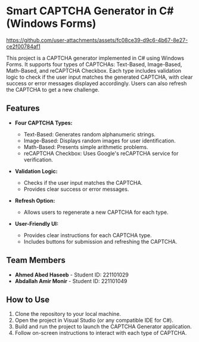 # Smart CAPTCHA Generator in C# (Windows Forms)


https://github.com/user-attachments/assets/fc08ce39-d9c6-4b67-8e27-ce2f00784af1


This project is a CAPTCHA generator implemented in C# using Windows Forms. It supports four types of CAPTCHAs: Text-Based, Image-Based, Math-Based, and reCAPTCHA Checkbox. Each type includes validation logic to check if the user input matches the generated CAPTCHA, with clear success or error messages displayed accordingly. Users can also refresh the CAPTCHA to get a new challenge.

## Features

- **Four CAPTCHA Types:**
  - Text-Based: Generates random alphanumeric strings.
  - Image-Based: Displays random images for user identification.
  - Math-Based: Presents simple arithmetic problems.
  - reCAPTCHA Checkbox: Uses Google's reCAPTCHA service for verification.

- **Validation Logic:**
  - Checks if the user input matches the CAPTCHA.
  - Provides clear success or error messages.

- **Refresh Option:**
  - Allows users to regenerate a new CAPTCHA for each type.

- **User-Friendly UI:**
  - Provides clear instructions for each CAPTCHA type.
  - Includes buttons for submission and refreshing the CAPTCHA.

## Team Members

- **Ahmed Abed Haseeb** - Student ID: 221101029
- **Abdallah Amir Monir** - Student ID: 221101049

## How to Use

1. Clone the repository to your local machine.
2. Open the project in Visual Studio (or any compatible IDE for C#).
3. Build and run the project to launch the CAPTCHA Generator application.
4. Follow on-screen instructions to interact with each type of CAPTCHA.
